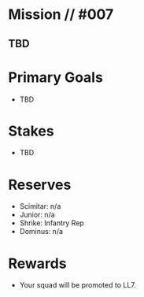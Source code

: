 # Mission // #007
## TBD
# Primary Goals
- TBD

# Stakes
- TBD

# Reserves
- Scimitar: n/a
- Junior: n/a
- Shrike: Infantry Rep
- Dominus: n/a

# Rewards
- Your squad will be promoted to LL7.